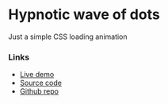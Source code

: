 # Hypnotic wave of dots

Just a simple CSS loading animation

### Links

+ [Live demo](https://css-hypnotic-wave-of-dots.rjlevy.repl.co/)
+ [Source code](https://repl.it/@rjlevy/css-hypnotic-wave-of-dots)
+ [Github repo](https://github.com/rolandjlevy/css-hypnotic-wave-of-dots)

